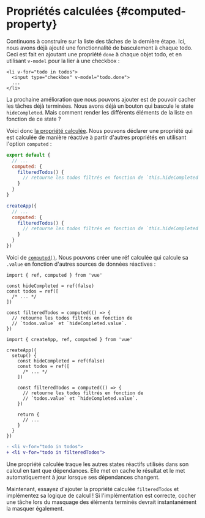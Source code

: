 # Propriétés calculées {#computed-property}

Continuons à construire sur la liste des tâches de la dernière étape. Ici, nous avons déjà ajouté une fonctionnalité de basculement à chaque todo. Ceci est fait en ajoutant une propriété `done` à chaque objet todo, et en utilisant `v-model` pour la lier à une checkbox :

```vue-html{2}
<li v-for="todo in todos">
  <input type="checkbox" v-model="todo.done">
  ...
</li>
```

La prochaine amélioration que nous pouvons ajouter est de pouvoir cacher les tâches déjà terminées. Nous avons déjà un bouton qui bascule le state `hideCompleted`. Mais comment render les différents éléments de la liste en fonction de ce state ?

<div class="options-api">

Voici donc <a target="_blank" href="/guide/essentials/computed.html">la propriété calculée</a>. Nous pouvons déclarer une propriété qui est calculée de manière réactive à partir d'autres propriétés en utilisant l'option `computed` :

<div class="sfc">

```js
export default {
  // ...
  computed: {
    filteredTodos() {
      // retourne les todos filtrés en fonction de `this.hideCompleted`.
    }
  }
}
```

</div>
<div class="html">

```js
createApp({
  // ...
  computed: {
    filteredTodos() {
      // retourne les todos filtrés en fonction de `this.hideCompleted`.
    }
  }
})
```

</div>

</div>
<div class="composition-api">

Voici de <a target="_blank" href="/guide/essentials/computed.html">`computed()`</a>. Nous pouvons créer une réf calculée qui calcule sa `.value` en fonction d'autres sources de données réactives :

<div class="sfc">

```js{8-11}
import { ref, computed } from 'vue'

const hideCompleted = ref(false)
const todos = ref([
  /* ... */
])

const filteredTodos = computed(() => {
  // retourne les todos filtrés en fonction de
  // `todos.value` et `hideCompleted.value`.
})
```

</div>
<div class="html">

```js{10-13}
import { createApp, ref, computed } from 'vue'

createApp({
  setup() {
    const hideCompleted = ref(false)
    const todos = ref([
      /* ... */
    ])

    const filteredTodos = computed(() => {
      // retourne les todos filtrés en fonction de
      // `todos.value` et `hideCompleted.value`.
    })

    return {
      // ...
    }
  }
})
```

</div>

</div>

```diff
- <li v-for="todo in todos">
+ <li v-for="todo in filteredTodos">
```

Une propriété calculée traque les autres states réactifs utilisés dans son calcul en tant que dépendances. Elle met en cache le résultat et le met automatiquement à jour lorsque ses dépendances changent.

Maintenant, essayez d'ajouter la propriété calculée `filteredTodos` et implémentez sa logique de calcul ! Si l'implémentation est correcte, cocher une tâche lors du masquage des éléments terminés devrait instantanément la masquer également.
